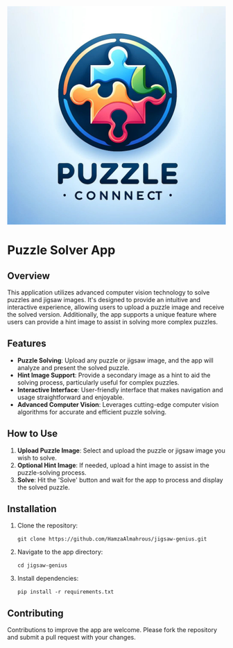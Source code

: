 ![cove](https://github.com/HamzaAlmahrous/jigsaw-genius/blob/main/assets/photo_2023-12-24_10-25-35.jpg)

# Puzzle Solver App

## Overview
This application utilizes advanced computer vision technology to solve puzzles and jigsaw images. It's designed to provide an intuitive and interactive experience, allowing users to upload a puzzle image and receive the solved version. Additionally, the app supports a unique feature where users can provide a hint image to assist in solving more complex puzzles.

## Features
- **Puzzle Solving**: Upload any puzzle or jigsaw image, and the app will analyze and present the solved puzzle.
- **Hint Image Support**: Provide a secondary image as a hint to aid the solving process, particularly useful for complex puzzles.
- **Interactive Interface**: User-friendly interface that makes navigation and usage straightforward and enjoyable.
- **Advanced Computer Vision**: Leverages cutting-edge computer vision algorithms for accurate and efficient puzzle solving.

## How to Use
1. **Upload Puzzle Image**: Select and upload the puzzle or jigsaw image you wish to solve.
2. **Optional Hint Image**: If needed, upload a hint image to assist in the puzzle-solving process.
3. **Solve**: Hit the 'Solve' button and wait for the app to process and display the solved puzzle.

## Installation
1. Clone the repository:
   ```
   git clone https://github.com/HamzaAlmahrous/jigsaw-genius.git
   ```
2. Navigate to the app directory:
   ```
   cd jigsaw-genius
   ```
3. Install dependencies:
   ```
   pip install -r requirements.txt
   ```

## Contributing
Contributions to improve the app are welcome. Please fork the repository and submit a pull request with your changes.
